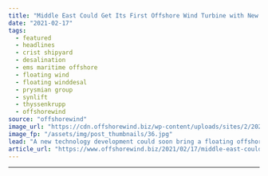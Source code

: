 ```yaml
---
title: "Middle East Could Get Its First Offshore Wind Turbine with New Desalination Project"
date: "2021-02-17"
tags: 
  - featured
  - headlines
  - crist shipyard
  - desalination
  - ems maritime offshore
  - floating wind
  - floating winddesal
  - prysmian group
  - synlift
  - thyssenkrupp
  - offshorewind
source: "offshorewind"
image_url: "https://cdn.offshorewind.biz/wp-content/uploads/sites/2/2021/02/17125015/FWD-foundation_.jpg"
image_fp: "/assets/img/post_thumbnails/36.jpg"
lead: "A new technology development could soon bring a floating offshore wind turbine to Middle"
article_url: "https://www.offshorewind.biz/2021/02/17/middle-east-could-get-its-first-offshore-wind-turbine-with-new-desalination-project/"
---
```


---
